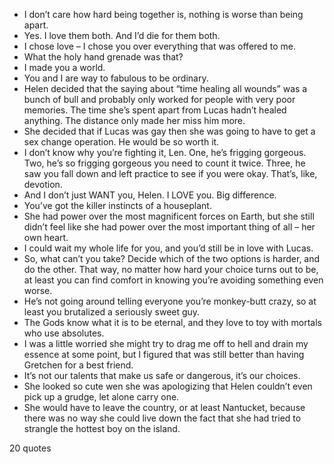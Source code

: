  - I don’t care how hard being together is, nothing is worse than being apart.
 - Yes. I love them both. And I’d die for them both.
 - I chose love – I chose you over everything that was offered to me.
 - What the holy hand grenade was that?
 - I made you a world.
 - You and I are way to fabulous to be ordinary.
 - Helen decided that the saying about “time healing all wounds” was a bunch of bull and probably only worked for people with very poor memories. The time she’s spent apart from Lucas hadn’t healed anything. The distance only made her miss him more.
 - She decided that if Lucas was gay then she was going to have to get a sex change operation. He would be so worth it.
 - I don’t know why you’re fighting it, Len. One, he’s frigging gorgeous. Two, he’s so frigging gorgeous you need to count it twice. Three, he saw you fall down and left practice to see if you were okay. That’s, like, devotion.
 - And I don’t just WANT you, Helen. I LOVE you. Big difference.
 - You’ve got the killer instincts of a houseplant.
 - She had power over the most magnificent forces on Earth, but she still didn’t feel like she had power over the most important thing of all – her own heart.
 - I could wait my whole life for you, and you’d still be in love with Lucas.
 - So, what can’t you take? Decide which of the two options is harder, and do the other. That way, no matter how hard your choice turns out to be, at least you can find comfort in knowing you’re avoiding something even worse.
 - He’s not going around telling everyone you’re monkey-butt crazy, so at least you brutalized a seriously sweet guy.
 - The Gods know what it is to be eternal, and they love to toy with mortals who use absolutes.
 - I was a little worried she might try to drag me off to hell and drain my essence at some point, but I figured that was still better than having Gretchen for a best friend.
 - It’s not our talents that make us safe or dangerous, it’s our choices.
 - She looked so cute wen she was apologizing that Helen couldn’t even pick up a grudge, let alone carry one.
 - She would have to leave the country, or at least Nantucket, because there was no way she could live down the fact that she had tried to strangle the hottest boy on the island.

20 quotes